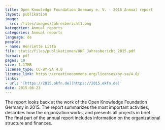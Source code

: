 ```yaml
---
title: Open Knowledge Foundation Germany e. V. - 2015 Annual report
layout: publikation
image:
  src: /files/images/Jahresbericht1.png
kategorien: Annual reports
categories: Annual reports
language: de
people:
- name: Henriette Litta
file: static/files/publikationen/OKF_Jahresbericht_2015.pdf
format: pdf
pages: 19
size: 1.17MB
license_type: CC-BY-SA 4.0
license_link: https://creativecommons.org/licenses/by-sa/4.0/
links:
- url: '[https://2015.okfn.de](https://2015.okfn.de)'
date: 2015-06-23
---
```


The report looks back at the work of the Open Knowledge Foundation Germany in 2015. The report summarizes the most important activities, describes how the organization works, and presents all projects in brief. The final part of the annual report includes information on the organizational structure and finances.
